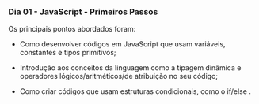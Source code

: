 ### Dia 01 - JavaScript - Primeiros Passos

Os principais pontos abordados foram:

* Como desenvolver códigos em JavaScript que usam variáveis, constantes e tipos primitivos;

* Introdução aos conceitos da linguagem como a tipagem dinâmica e operadores lógicos/aritméticos/de atribuição no seu código;

* Como criar códigos que usam estruturas condicionais, como o if/else .